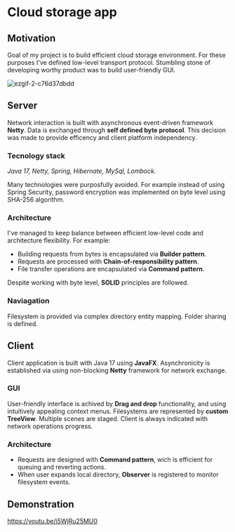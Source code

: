 # Cloud storage app
## Motivation
Goal of my project is to build efficient cloud storage environment. For these purposes  I've defined low-level  transport protocol.
Stumbling stone of developing worthy product  was to build user-friendly GUI.


![ezgif-2-c76d37dbdd](https://user-images.githubusercontent.com/85884762/156447974-6cf3a506-e02c-4aa8-9c82-6194a74c29c3.gif)



## Server
Network interaction is built with asynchronous event-driven framework __Netty__. Data is exchanged through __self defined byte protocol__. This decision was made to provide efficency and client platform independency.

### Tecnology stack 
_Java 17,  Netty,  Spring,  Hibernate,  MySql,  Lombock._

Many technologies were purposfully avoided. For example instead of using Spring Security, password encryption was implemented on byte level using SHA-256 algorithm.
### Architecture 
I've managed to keep balance between efficient low-level code and architecture flexibility.
For example:
* Building requests from bytes is encapsulated via __Builder pattern__.
* Requests are processed with __Chain-of-responsibility pattern__.
* File transfer operations are encapsulated via __Command pattern__. 

Despite working with byte level, __SOLID__ principles are followed.

### Naviagation
Filesystem is provided via complex directory entity mapping. Folder sharing is defined.

## Client
Client application is built with Java 17 using __JavaFX__. Asynchronicity is established via using non-blocking __Netty__ framework for network exchange.

### GUI
User-friendly interface is achived by __Drag and drop__ functionality, and using intuitively appealing context menus.
Filesystems are represented by __custom TreeView__. Multiple scenes are staged. Client is always indicated with network operations progress.

### Architecture
* Requests are designed with __Command pattern__, wich is efficient for queuing and  reverting  actions.
* When user expands local directory, __Observer__ is registered to monitor filesystem events.
## Demonstration
https://youtu.be/i5WjRu25MU0
